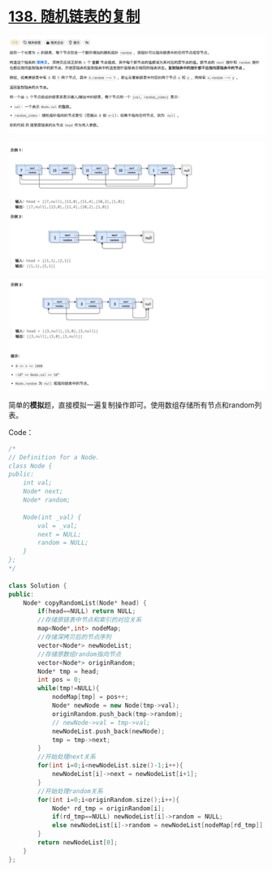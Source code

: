 # [138. 随机链表的复制](https://leetcode.cn/problems/copy-list-with-random-pointer/)

![image-20240524212128638](README.assets/image-20240524212128638.png)

![image-20240524212150013](README.assets/image-20240524212150013.png)

![image-20240524212201657](README.assets/image-20240524212201657.png)

简单的**模拟**题，直接模拟一遍复制操作即可。使用数组存储所有节点和random列表。

Code：

```cpp
/*
// Definition for a Node.
class Node {
public:
    int val;
    Node* next;
    Node* random;
    
    Node(int _val) {
        val = _val;
        next = NULL;
        random = NULL;
    }
};
*/

class Solution {
public:
    Node* copyRandomList(Node* head) {
        if(head==NULL) return NULL;
        //存储原链表中节点和索引的对应关系
        map<Node*,int> nodeMap;
        //存储深拷贝后的节点序列
        vector<Node*> newNodeList;
        //存储原数组random指向节点
        vector<Node*> originRandom;
        Node* tmp = head;
        int pos = 0;
        while(tmp!=NULL){
            nodeMap[tmp] = pos++;
            Node* newNode = new Node(tmp->val);
            originRandom.push_back(tmp->random);
            // newNode->val = tmp->val;
            newNodeList.push_back(newNode);
            tmp = tmp->next;
        }
        //开始处理next关系
        for(int i=0;i<newNodeList.size()-1;i++){
            newNodeList[i]->next = newNodeList[i+1];
        }
        //开始处理random关系
        for(int i=0;i<originRandom.size();i++){
            Node* rd_tmp = originRandom[i];
            if(rd_tmp==NULL) newNodeList[i]->random = NULL;
            else newNodeList[i]->random = newNodeList[nodeMap[rd_tmp]];
        }
        return newNodeList[0];
    }
};
```

